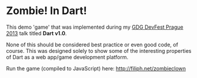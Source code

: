 # Zombie! In Dart!

This demo 'game' that was implemented during my [GDG DevFest Prague 2013](http://www.devfest.cz/ "DevFest Praha 2013")
talk titled **Dart v1.0**.

None of this should be considered best practice or even good code, of course. This
was designed solely to show some of the interesting properties of Dart as a web
app/game development platform.

Run the game (compiled to JavaScript) here:
http://filiph.net/zombieclown